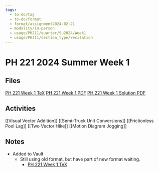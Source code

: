 ```yaml
---
tags:
  - to-do/tag
  - to-do/format
  - format/assignment2024-02-21
  - modality/in-person
  - usage/PH211/quarter/Su2024/Week1
  - usage/PH211/section_type/recitation
---
```

# PH 221 2024 Summer Week 1
## Files
[PH 221 Week 1 TeX](211_Summer/Recitation/Week_1/PH_221_Week_1.tex)
[PH 221 Week 1 PDF](211_Summer/Recitation/Week_1/PH_221_Week_1.pdf)
[PH 221 Week 1 Solution PDF](211_Summer/Recitation/Week_1/PH_221_Week_1-Solution.pdf)
## Activities
[[Visual Vector Addition]]
[[Semi-Truck Unit Conversions]]
[[Frictionless Pool Lag]]
[[Two Vector Hike]]
[[Motion Diagram Jogging]]
## Notes
* Added to Vault
	* Still using old format, but have part of new format waiting.
		* [PH 221 Week 1 TeX](PH_221_Week_1(to_come).tex)